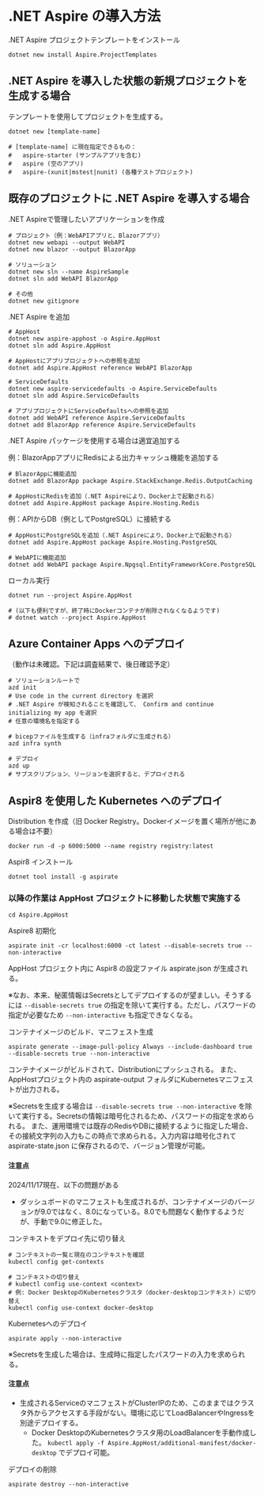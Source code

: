 # .NET Aspire の導入方法

.NET Aspire プロジェクトテンプレートをインストール
```
dotnet new install Aspire.ProjectTemplates
```

## .NET Aspire を導入した状態の新規プロジェクトを生成する場合
テンプレートを使用してプロジェクトを生成する。
```
dotnet new [template-name]

# [template-name] に現在指定できるもの：
#   aspire-starter (サンプルアプリを含む)
#   aspire (空のアプリ)
#   aspire-(xunit|mstest|nunit) (各種テストプロジェクト)
```

## 既存のプロジェクトに .NET Aspire を導入する場合

.NET Aspireで管理したいアプリケーションを作成
```
# プロジェクト（例：WebAPIアプリと、Blazorアプリ）
dotnet new webapi --output WebAPI
dotnet new blazor --output BlazorApp

# ソリューション
dotnet new sln --name AspireSample
dotnet sln add WebAPI BlazorApp

# その他
dotnet new gitignore
```

.NET Aspire を追加
```
# AppHost
dotnet new aspire-apphost -o Aspire.AppHost
dotnet sln add Aspire.AppHost

# AppHostにアプリプロジェクトへの参照を追加
dotnet add Aspire.AppHost reference WebAPI BlazorApp

# ServiceDefaults
dotnet new aspire-servicedefaults -o Aspire.ServiceDefaults
dotnet sln add Aspire.ServiceDefaults

# アプリプロジェクトにServiceDefaultsへの参照を追加
dotnet add WebAPI reference Aspire.ServiceDefaults
dotnet add BlazorApp reference Aspire.ServiceDefaults
```

.NET Aspire パッケージを使用する場合は適宜追加する

例：BlazorAppアプリにRedisによる出力キャッシュ機能を追加する
```
# BlazorAppに機能追加
dotnet add BlazorApp package Aspire.StackExchange.Redis.OutputCaching

# AppHostにRedisを追加（.NET Aspireにより、Docker上で起動される）
dotnet add Aspire.AppHost package Aspire.Hosting.Redis
```

例：APIからDB（例としてPostgreSQL）に接続する
```
# AppHostにPostgreSQLを追加（.NET Aspireにより、Docker上で起動される）
dotnet add Aspire.AppHost package Aspire.Hosting.PostgreSQL

# WebAPIに機能追加
dotnet add WebAPI package Aspire.Npgsql.EntityFrameworkCore.PostgreSQL
```

ローカル実行
```
dotnet run --project Aspire.AppHost

# (以下も便利ですが、終了時にDockerコンテナが削除されなくなるようです)
# dotnet watch --project Aspire.AppHost
```

## Azure Container Apps へのデプロイ

（動作は未確認。下記は調査結果で、後日確認予定）
```
# ソリューションルートで
azd init
# Use code in the current directory を選択
# .NET Aspire が検知されることを確認して、 Confirm and continue initializing my app を選択
# 任意の環境名を指定する

# bicepファイルを生成する（infraフォルダに生成される）
azd infra synth

# デプロイ
azd up
# サブスクリプション、リージョンを選択すると、デプロイされる
```

## Aspir8 を使用した Kubernetes へのデプロイ

Distribution を作成（旧 Docker Registry。Dockerイメージを置く場所が他にある場合は不要）
```
docker run -d -p 6000:5000 --name registry registry:latest
```

Aspir8 インストール
```
dotnet tool install -g aspirate
```

### 以降の作業は AppHost プロジェクトに移動した状態で実施する
```
cd Aspire.AppHost
```

Aspire8 初期化
```
aspirate init -cr localhost:6000 -ct latest --disable-secrets true --non-interactive
```
AppHost プロジェクト内に Aspir8 の設定ファイル aspirate.json が生成される。  

※なお、本来、秘匿情報はSecretsとしてデプロイするのが望ましい。そうするには `--disable-secrets true` の指定を除いて実行する。ただし、パスワードの指定が必要なため `--non-interactive` も指定できなくなる。

コンテナイメージのビルド、マニフェスト生成
```
aspirate generate --image-pull-policy Always --include-dashboard true --disable-secrets true --non-interactive
```
コンテナイメージがビルドされて、Distributionにプッシュされる。
また、AppHostプロジェクト内の aspirate-output フォルダにKubernetesマニフェストが出力される。  

※Secretsを生成する場合は `--disable-secrets true --non-interactive` を除いて実行する。Secretsの情報は暗号化されるため、パスワードの指定を求められる。
また、運用環境では既存のRedisやDBに接続するように指定した場合、その接続文字列の入力もこの時点で求められる。入力内容は暗号化されて aspirate-state.json に保存されるので、バージョン管理が可能。

#### 注意点
2024/11/17現在、以下の問題がある
- ダッシュボードのマニフェストも生成されるが、コンテナイメージのバージョンが9.0ではなく、8.0になっている。8.0でも問題なく動作するようだが、手動で9.0に修正した。

コンテキストをデプロイ先に切り替え
```
# コンテキストの一覧と現在のコンテキストを確認
kubectl config get-contexts

# コンテキストの切り替え
# kubectl config use-context <context>
# 例: Docker DesktopのKubernetesクラスタ（docker-desktopコンテキスト）に切り替え
kubectl config use-context docker-desktop
```

Kubernetesへのデプロイ
```
aspirate apply --non-interactive
```
※Secretsを生成した場合は、生成時に指定したパスワードの入力を求められる。

#### 注意点
- 生成されるServiceのマニフェストがClusterIPのため、このままではクラスタ外からアクセスする手段がない。環境に応じてLoadBalancerやIngressを別途デプロイする。
  - Docker DesktopのKubernetesクラスタ用のLoadBalancerを手動作成した。 `kubectl apply -f Aspire.AppHost/additional-manifest/docker-desktop` でデプロイ可能。


デプロイの削除
```
aspirate destroy --non-interactive
```
